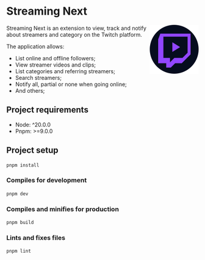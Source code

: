 # Streaming Next

<img src="./public/icons/128.png" align="right" alt="Project Logo" />

Streaming Next is an extension to view, track and notify about streamers and category on the Twitch platform.

The application allows:
- List online and offline followers;
- View streamer videos and clips;
- List categories and referring streamers;
- Search streamers;
- Notify all, partial or none when going online;
- And others;

## Project requirements

- Node: ^20.0.0
- Pnpm: >=9.0.0

## Project setup
```
pnpm install
```

### Compiles for development
```
pnpm dev
```

### Compiles and minifies for production
```
pnpm build
```

### Lints and fixes files
```
pnpm lint
```
